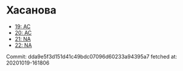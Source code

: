 # Хасанова
- [19: AC](19.md)
- [20: AC](20.md)
- [21: NA](21.md)
- [22: NA](22.md)

Commit: dda9e5f3d151d41c49bdc07096d60233a94395a7
 fetched at: 20201019-161806
